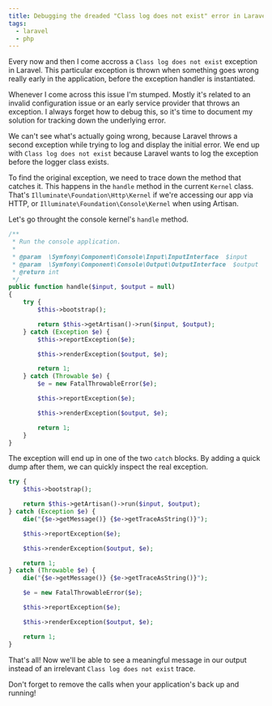 ```yaml
---
title: Debugging the dreaded "Class log does not exist" error in Laravel
tags:
  - laravel
  - php
---
```


Every now and then I come accross a `Class log does not exist` exception in Laravel. This particular exception is thrown when something goes wrong really early in the application, before the exception handler is instantiated.

Whenever I come across this issue I'm stumped. Mostly it's related to an invalid configuration issue or an early service provider that throws an exception. I always forget how to debug this, so it's time to document my solution for tracking down the underlying error.

<!-- more -->

We can't see what's actually going wrong, because Laravel throws a second exception while trying to log and display the initial error. We end up with `Class log does not exist` because Laravel wants to log the exception before the logger class exists.

To find the original exception, we need to trace down the method that catches it. This happens in the `handle` method in the current `Kernel` class. That's `Illuminate\Foundation\Http\Kernel` if we're accessing our app via HTTP, or `Illuminate\Foundation\Console\Kernel` when using Artisan.

Let's go throught the console kernel's `handle` method.

```php
/**
 * Run the console application.
 *
 * @param  \Symfony\Component\Console\Input\InputInterface  $input
 * @param  \Symfony\Component\Console\Output\OutputInterface  $output
 * @return int
 */
public function handle($input, $output = null)
{
    try {
        $this->bootstrap();

        return $this->getArtisan()->run($input, $output);
    } catch (Exception $e) {
        $this->reportException($e);

        $this->renderException($output, $e);

        return 1;
    } catch (Throwable $e) {
        $e = new FatalThrowableError($e);

        $this->reportException($e);

        $this->renderException($output, $e);

        return 1;
    }
}
```

The exception will end up in one of the two `catch` blocks. By adding a quick dump after them, we can quickly inspect the real exception.

```php
try {
    $this->bootstrap();

    return $this->getArtisan()->run($input, $output);
} catch (Exception $e) {
    die("{$e->getMessage()} {$e->getTraceAsString()}");

    $this->reportException($e);

    $this->renderException($output, $e);

    return 1;
} catch (Throwable $e) {
    die("{$e->getMessage()} {$e->getTraceAsString()}");

    $e = new FatalThrowableError($e);

    $this->reportException($e);

    $this->renderException($output, $e);

    return 1;
}
```

That's all! Now we'll be able to see a meaningful message in our output instead of an irrelevant `Class log does not exist` trace.

Don't forget to remove the calls when your application's back up and running!

